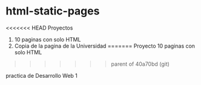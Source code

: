 # html-static-pages

<<<<<<< HEAD
Proyectos
1. 10 paginas con solo HTML
2. Copia de la pagina de la Universidad
=======
Proyecto 10 paginas con solo HTML
>>>>>>> parent of 40a70bd (git)

practica de Desarrollo Web 1
